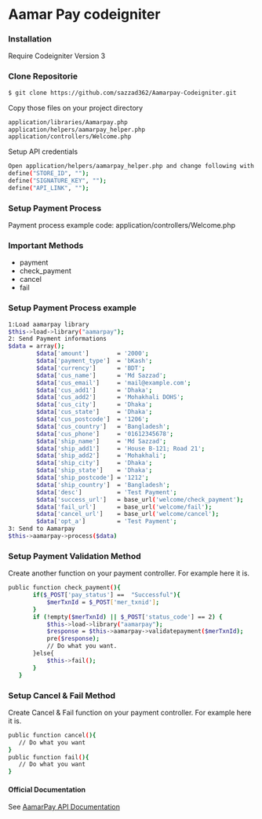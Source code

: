 # Aamar Pay codeigniter 


### Installation

Require Codeigniter Version 3

### Clone Repositorie
```sh
$ git clone https://github.com/sazzad362/Aamarpay-Codeigniter.git
```

Copy those files on your project directory
```sh
application/libraries/Aamarpay.php 
application/helpers/aamarpay_helper.php
application/controllers/Welcome.php 
```
Setup API credentials 
```sh
Open application/helpers/aamarpay_helper.php and change following with appropriate informations
define("STORE_ID", "");
define("SIGNATURE_KEY", "");
define("API_LINK", "");
```
### Setup Payment Process
Payment process example code: application/controllers/Welcome.php
### Important Methods 
  - payment
  - check_payment
  - cancel
  - fail
 ### Setup Payment Process example
```sh
1:Load aamarpay library 
$this->load->library("aamarpay");
2: Send Payment informations 
$data = array();
		$data['amount']        = '2000';
		$data['payment_type']  = 'bKash';
		$data['currency']      = 'BDT';
		$data['cus_name']      = 'Md Sazzad';
		$data['cus_email']     = 'mail@example.com';
		$data['cus_add1']      = 'Dhaka';
		$data['cus_add2']      = 'Mohakhali DOHS';
		$data['cus_city']      = 'Dhaka';
		$data['cus_state']     = 'Dhaka';
		$data['cus_postcode']  = '1206';
		$data['cus_country']   = 'Bangladesh';
		$data['cus_phone']     = '01612345678';
		$data['ship_name']     = 'Md Sazzad';
		$data['ship_add1']     = 'House B-121; Road 21';
		$data['ship_add2']     = 'Mohakhali';
		$data['ship_city']     = 'Dhaka';
		$data['ship_state']    = 'Dhaka';
		$data['ship_postcode'] = '1212';
		$data['ship_country']  = 'Bangladesh';
		$data['desc']          = 'Test Payment';
		$data['success_url']   = base_url('welcome/check_payment');
		$data['fail_url']      = base_url('welcome/fail');
		$data['cancel_url']    = base_url('welcome/cancel');
		$data['opt_a']         = 'Test Payment';
3: Send to Aamarpay 
$this->aamarpay->process($data)
```
 ### Setup Payment Validation Method
 Create another function on your payment controller. For example here it is.
 ```sh
 public function check_payment(){
		if($_POST['pay_status']	==	"Successful"){
		    $merTxnId =	$_POST['mer_txnid'];
		}
		if (!empty($merTxnId) || $_POST['status_code'] == 2) {
			$this->load->library("aamarpay");
			$response = $this->aamarpay->validatepayment($merTxnId);
			pre($response);
			// Do what you want.
		}else{
			$this->fail();
		}
	}
 ```
 
  ### Setup Cancel & Fail Method
 Create Cancel & Fail function on your payment controller. For example here it is.
 ```sh
public function cancel(){
	// Do what you want 
}
public function fail(){
	// Do what you want 
}
 ```
 #### Official Documentation

See [AamarPay API Documentation](https://aamarpay.com/download/aamarpay-integration-api-document/)